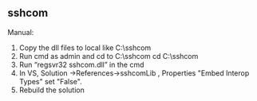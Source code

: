## sshcom

Manual:

1. Copy the dll files to local like C:\sshcom
2. Run cmd as admin and cd to C:\sshcom     cd C:\sshcom
3. Run “regsvr32 sshcom.dll” in the cmd
4. In VS, Solution ->References->sshcomLib , Properties "Embed Interop Types" set "False".
5. Rebuild the solution
